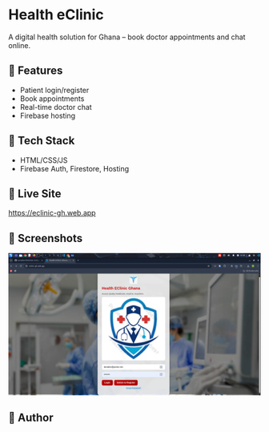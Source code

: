 # Health eClinic 
A digital health solution for Ghana – book doctor appointments and chat online.

## 🚀 Features
- Patient login/register
- Book appointments
- Real-time doctor chat
- Firebase hosting

## 📁 Tech Stack
- HTML/CSS/JS
- Firebase Auth, Firestore, Hosting

## 🔗 Live Site
https://eclinic-gh.web.app

## 📸 Screenshots
![Image](image.png)

## 🧠 Author



